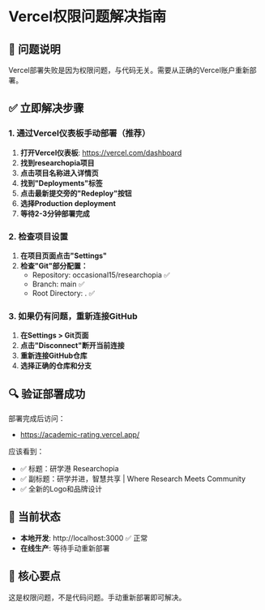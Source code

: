 # Vercel权限问题解决指南

## 🚨 问题说明
Vercel部署失败是因为权限问题，与代码无关。需要从正确的Vercel账户重新部署。

## ✅ 立即解决步骤

### 1. 通过Vercel仪表板手动部署（推荐）

1. **打开Vercel仪表板**: https://vercel.com/dashboard
2. **找到researchopia项目**
3. **点击项目名称进入详情页**
4. **找到"Deployments"标签**
5. **点击最新提交旁的"Redeploy"按钮**
6. **选择Production deployment**
7. **等待2-3分钟部署完成**

### 2. 检查项目设置

1. **在项目页面点击"Settings"**
2. **检查"Git"部分配置：**
   - Repository: occasional15/researchopia ✅
   - Branch: main ✅
   - Root Directory: . ✅

### 3. 如果仍有问题，重新连接GitHub

1. **在Settings > Git页面**
2. **点击"Disconnect"断开当前连接**
3. **重新连接GitHub仓库**
4. **选择正确的仓库和分支**

## 🔍 验证部署成功

部署完成后访问：
- https://academic-rating.vercel.app/

应该看到：
- ✅ 标题：研学港 Researchopia
- ✅ 副标题：研学并进，智慧共享 | Where Research Meets Community
- ✅ 全新的Logo和品牌设计

## 📱 当前状态
- **本地开发**: http://localhost:3000 ✅ 正常
- **在线生产**: 等待手动重新部署

## 🎯 核心要点
这是权限问题，不是代码问题。手动重新部署即可解决。
